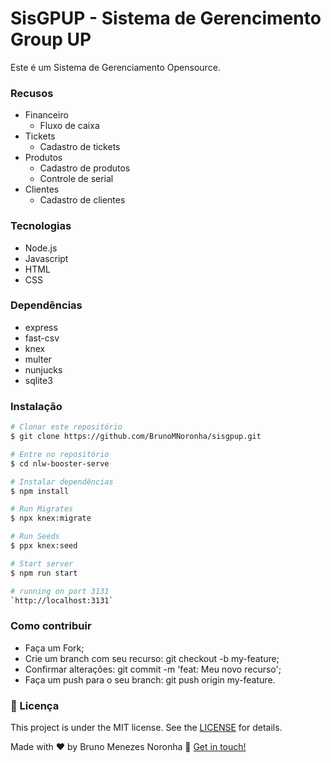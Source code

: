 # SisGPUP - Sistema de Gerencimento Group UP
Este é um Sistema de Gerenciamento Opensource.

### Recusos

- Financeiro
	- Fluxo de caixa
- Tickets
	- Cadastro de tickets
- Produtos
	- Cadastro de produtos
	- Controle de serial
- Clientes
	- Cadastro de clientes

### Tecnologias
- Node.js
- Javascript
- HTML
- CSS

### Dependências
- express
- fast-csv
- knex
- multer
- nunjucks
- sqlite3

### Instalação 
```bash
# Clonar este repositório
$ git clone https://github.com/BrunoMNoronha/sisgpup.git

# Entre no repositório
$ cd nlw-booster-serve

# Instalar dependências
$ npm install

# Run Migrates
$ npx knex:migrate

# Run Seeds
$ ppx knex:seed

# Start server
$ npm run start

# running on port 3131
`http://localhost:3131`
```

### Como contribuir
- Faça um Fork;
- Crie um branch com seu recurso: git checkout -b my-feature;
- Confirmar alterações: git commit -m 'feat: Meu novo recurso';
- Faça um push para o seu branch: git push origin my-feature.

### 📝 Licença
This project is under the MIT license. See the [LICENSE](https://github.com/DanielObara/NLW-1.0/blob/master/LICENSE) for details.

Made with ♥ by Bruno Menezes Noronha 👋 [Get in touch!](https://www.linkedin.com/in/brunomnoronha/)